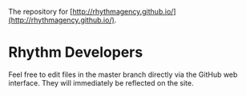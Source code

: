 The repository for [http://rhythmagency.github.io/](http://rhythmagency.github.io/).

Rhythm Developers
=================
Feel free to edit files in the master branch directly via the GitHub web interface. They will immediately be reflected on the site.
